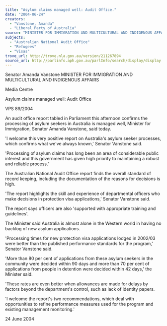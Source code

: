 ```yaml
---
title: "Asylum claims managed well: Audit Office."
date: "2004-06-24"
creators:
  - "Vanstone, Amanda"
  - "Liberal Party of Australia"
source: "MINISTER FOR IMMIGRATION AND MULTICULTURAL AND INDIGENOUS AFFAIRS"
subjects:
  - "Australian National Audit Office"
  - "Refugees"
  - "Visas"
trove_url: http://trove.nla.gov.au/version/211267894
source_url: http://parlinfo.aph.gov.au/parlInfo/search/display/display.w3p;query=Id%3A%22media/pressrel/2Z2D6%22
---
```


 Senator Amanda Vanstone  MINISTER FOR IMMIGRATION AND MULTICULTURAL AND  INDIGENOUS AFFAIRS

 Media Centre

 Asylum claims managed well: Audit Office

 VPS 89/2004

 An audit office report tabled in Parliament this afternoon confirms the processing of asylum seekers in  Australia is managed well, Minister for Immigration, Senator Amanda Vanstone, said today.

 'I welcome this very positive report on Australia's asylum seeker processes, which confirms what we've  always known,' Senator Vanstone said. 

 'Processing of asylum claims has long been an area of considerable public interest and this government has  given high priority to maintaining a robust and reliable process.'

 The Australian National Audit Office report finds the overall standard of record keeping, including the  documentation of the reasons for decisions is high.

 'The report highlights the skill and experience of departmental officers who make decisions in protection visa  applications,' Senator Vanstone said. 

 The report says officers are also 'supported with appropriate training and guidelines'.

 The Minister said Australia is almost alone in the Western world in having no backlog of new asylum  applications.

 'Processing times for new protection visa applications lodged in 2002/03 were better than the published  performance standards for the program,' Senator Vanstone said.

 'More than 80 per cent of applications from these asylum seekers in the community were decided within 90  days and more than 70 per cent of applications from people in detention were decided within 42 days,' the  Minister said.

 'These rates are even better when allowances are made for delays by factors beyond the department's control,  such as lack of identity papers.

 'I welcome the report's two recommendations, which deal with opportunities to refine performance measures  used for the program and existing management monitoring.' 

 24 June 2004

